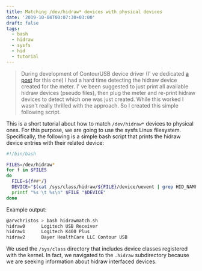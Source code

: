 ```yaml
---
title: Matching /dev/hidraw* devices with physical devices
date: '2019-10-04T00:07:30+03:00'
draft: false
tags:
  - bash
  - hidraw
  - sysfs
  - hid
  - tutorial
---
```

> During development of ContourUSB device driver (I' ve dedicated [a post](/project/contourusb/) for this one) I had a hard time detecting the hidraw device created for the meter. I' ve been suggested to just print all available hidraw devices (pseudo files), then plug the meter and re-print hidraw devices to detect which one was just created. While this worked I wasn't really thrilled with the approach. So I created this simple following script.

This is a short tutorial about how to match `/dev/hidraw*` devices to physical ones. For this purpose, we are going to use the sysfs Linux filesystem. Specifically, the following is a simple bash script that prints the hidraw device entries with their related device:

```bash
#!/bin/bash

FILES=/dev/hidraw*
for f in $FILES
do
  FILE=${f##*/}
  DEVICE="$(cat /sys/class/hidraw/${FILE}/device/uevent | grep HID_NAME | cut -d '=' -f2)"
  printf "%s \t %s\n" $FILE "$DEVICE"
done
```

Example output:

```bash
@arvchristos > bash hidrawmatch.sh
hidraw0 	 Logitech USB Receiver
hidraw1 	 Logitech K400 Plus
hidraw2 	 Bayer HealthCare LLC Contour USB
```

We used the `/sys/class` directory that includes device classes registered with the kernel. In fact, we navigated to the `.hidraw` subdirectory because we are seeking information about hidraw interfaced devices.
